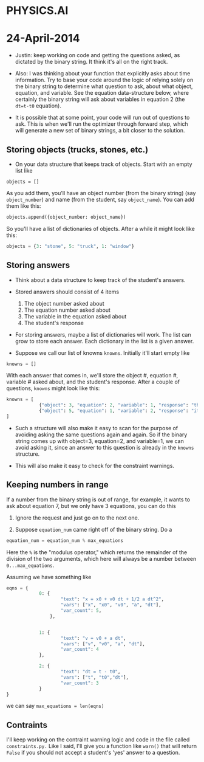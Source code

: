 # PHYSICS.AI

# 24-April-2014

* Justin: keep working on code and getting the questions asked, as dictated by the binary string. It think it's all on the right track.

* Also: I was thinking about your function that explicitly asks about time information.  Try to base your code around the logic of relying solely on the binary string to determine what question to ask, about what object, equation, and variable.  See the equation data-structure below, where certainly the binary string will ask about variables in equation 2 (the `dt=t-t0` equation).

* It is possible that at some point, your code will run out of questions to ask.  This is when we'll run the optimizer through forward step, which will generate a new set of binary strings, a bit closer to the solution.

## Storing objects (trucks, stones, etc.)
* On your data structure that keeps track of objects. Start with an empty list like

```objects = []```

As you add them, you'll have an object number (from the binary string) (say `object_number`) and name (from the student, say `object_name`). You can add them like this:

```python
objects.append({object_number: object_name})
```

So you'll have a list of dictionaries of objects. After a while it might look like this:

```python
objects = {3: "stone", 5: "truck", 1: "window"}
```

## Storing answers

* Think about a data structure to keep track of the student's answers.

* Stored answers should consist of 4 items
    1. The object number asked about
    1. The equation number asked about
    1. The variable in the equation asked about
    1. The student's response

* For storing answers, maybe a list of dictionaries will work.  The list can grow to store each answer. Each dictionary in the list is a given answer.  

* Suppose we call our list of knowns `knowns`. Initially it'll start empty like

```python
knowns = []
```

With each answer that comes in, we'll store the object #, equation #, variable # asked about, and the student's response. After a couple of questions, `knowns` might look like this:


```python
knowns = [
            {"object": 3, "equation": 2, "variable": 1, "response": "the speed of the stone after it accelerated"},
            {"object": 5, "equation": 1, "variable": 2, "response": "it says the the truck is initally at x=0"}
]
```

* Such a structure will also make it easy to scan for the purpose of avoiding asking the same questions again and again.  So if the binary string comes up with object=3, equation=2, and variable=1, we can avoid asking it, since an answer to this question is already in the `knowns` structure.

* This will also make it easy to check for the constraint warnings.

## Keeping numbers in range

If a number from the binary string is out of range, for example, it wants to ask about equation 7, but we only have 3 equations, you can do this

1. Ignore the request and just go on to the next one.

2. Suppose `equation_num` came right off of the binary string. Do a 

```python
equation_num = equation_num % max_equations
```

Here the `%` is the "modulus operator," which returns the remainder of the division of the two arguments, which here will always be a number between `0...max_equations`.

Assuming we have something like

```python
eqns = {
            0: {
                    "text": "x = x0 + v0 dt + 1/2 a dt^2", 
                    "vars": ["x", "x0", "v0", "a", "dt"],
                    "var_count": 5,
                },


            1: {
                    "text": "v = v0 + a dt",
                    "vars": ["v", "v0", "a", "dt"],
                    "var_count": 4
            },

            2: {
                    "text": "dt = t - t0",
                    "vars": ["t", "t0","dt"],
                    "var_count": 3
            }
}
```

we can say `max_equations = len(eqns)`

## Contraints

I'll keep working on the contraint warning logic and code in the file called `constraints.py.` Like I said, I'll give you a function like `warn()` that will return `False` if you should not accept a student's 'yes' answer to a question.